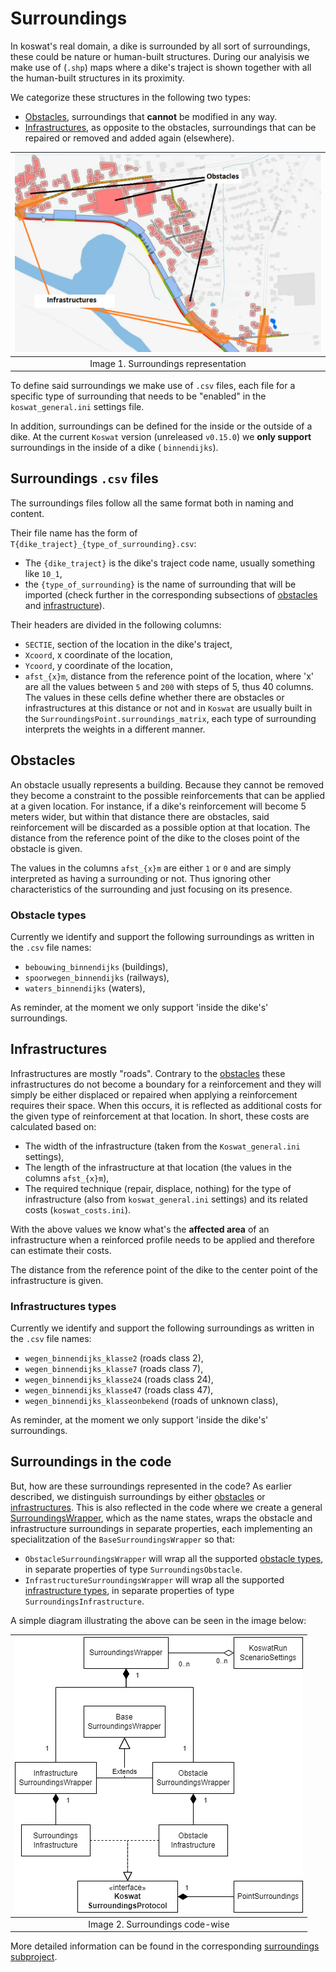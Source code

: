 # Surroundings

In koswat's real domain, a dike is surrounded by all sort of surroundings, these could be nature or human-built structures. During our analyisis we make use of (`.shp`) maps where a dike's traject is shown together with all the human-built structures in its proximity. 

We categorize these structures in the following two types:

- [Obstacles](#obstacles), surroundings that __cannot__ be modified in any way.
- [Infrastructures](#infrastructures), as opposite to the obstacles, surroundings that can be repaired or removed and added again (elsewhere).


|![Koswat dike surroundings representation](./imgs/dike_traject_with_surroundings.png)|
|:--:|
|Image 1. Surroundings representation|

To define said surroundings we make use of `.csv` files, each file for a specific type of surrounding that needs to be "enabled" in the `koswat_general.ini` settings file.

In addition, surroundings can be defined for the inside or the outside of a dike. At the current `Koswat` version (unreleased `v0.15.0`) we __only support__ surroundings in the inside of a dike ( `binnendijks`).

## Surroundings `.csv` files

The surroundings files follow all the same format both in naming and content. 

Their file name has the form of `T{dike_traject}_{type_of_surrounding}.csv`:
- The `{dike_traject}` is the dike's traject code name, usually something like `10_1`,
- the `{type_of_surrounding}` is the name of surrounding that will be imported (check further in the corresponding subsections of [obstacles](#obstacle-types) and [infrastructure](#infrastructure-types)).

Their headers are divided in the following columns:

- `SECTIE`, section of the location in the dike's traject,
- `Xcoord`, x coordinate of the location,
- `Ycoord`, y coordinate of the location, 
- `afst_{x}m`, distance from the reference point of the location, where 'x' are all the values between `5` and `200` with steps of 5, thus 40 columns. The values in these cells define whether there are obstacles or infrastructures at this distance or not and in `Koswat` are usually built in the `SurroundingsPoint.surroundings_matrix`, each type of surrounding interprets the weights in a different manner.


## Obstacles

An obstacle usually represents a building. Because they cannot be removed they become a constraint to the possible reinforcements that can be applied at a given location. For instance, if a dike's reinforcement will become 5 meters wider, but within that distance there are obstacles, said reinforcement will be discarded as a possible option at that location.
The distance from the reference point of the dike to the closes point of the obstacle is given.

The values in the columns `afst_{x}m` are either `1` or `0` and are simply interpreted as having a surrounding or not. Thus ignoring other characteristics of the surrounding and just focusing on its presence.

### Obstacle types

Currently we identify and support the following surroundings as written in the `.csv` file names:

- `bebouwing_binnendijks` (buildings), 
- `spoorwegen_binnendijks` (railways),
- `waters_binnendijks` (waters),

As reminder, at the moment we only support 'inside the dike's' surroundings.


## Infrastructures

Infrastructures are mostly "roads". Contrary to the [obstacles](#obstacles) these infrastructures do not become a boundary for a reinforcement and they will simply be either displaced or repaired when applying a reinforcement requires their space. When this occurs, it is reflected as additional costs for the given type of reinforcement at that location. In short, these costs are calculated based on:

- The width of the infrastructure (taken from the `Koswat_general.ini` settings),
- The length of the infrastructure at that location (the values in the columns `afst_{x}m`),
- The required technique (repair, displace, nothing) for the type of infrastructure (also from `koswat_general.ini` settings) and its related costs (`koswat_costs.ini`).

With the above values we know what's the __affected area__ of an infrastructure when a reinforced profile needs to be applied and therefore can estimate their costs.

The distance from the reference point of the dike to the center point of the infrastructure is given.

### Infrastructures types

Currently we identify and support the following surroundings as written in the `.csv` file names:

- `wegen_binnendijks_klasse2` (roads class 2),
- `wegen_binnendijks_klasse7` (roads class 7),
- `wegen_binnendijks_klasse24` (roads class 24),
- `wegen_binnendijks_klasse47` (roads class 47),
- `wegen_binnendijks_klasseonbekend` (roads of unknown class),

As reminder, at the moment we only support 'inside the dike's' surroundings.

## Surroundings in the code

But, how are these surroundings represented in the code? As earlier described, we distinguish surroundings by either [obstacles](#obstacles) or [infrastructures](#infrastructures). This is also reflected in the code where we create a general [SurroundingsWrapper](./koswat_docstrings/dike/surroundings.md), which as the name states, wraps the obstacle and infrastructure surroundings in separate properties, each implementing an specialitzation of the `BaseSurroundingsWrapper` so that: 

- `ObstacleSurroundingsWrapper` will wrap all the supported [obstacle types](#obstacle-types), in separate properties of type `SurroundingsObstacle`.
- `InfrastructureSurroundingsWrapper` will wrap all the supported [infrastructure types](#infrastructures-types), in separate properties of type `SurroundingsInfrastructure`.

A simple diagram illustrating the above can be seen in the image below:

|![Koswat surroundings in the code](./imgs/surroundings_diagram.drawio.png)|
|:--:|
|Image 2. Surroundings code-wise|


More detailed information can be found in the corresponding [surroundings subproject](https://github.com/Deltares/Koswat/blob/86630ecc065aaa06890ac63a22b00f780fc98b3c/koswat/dike/surroundings).
